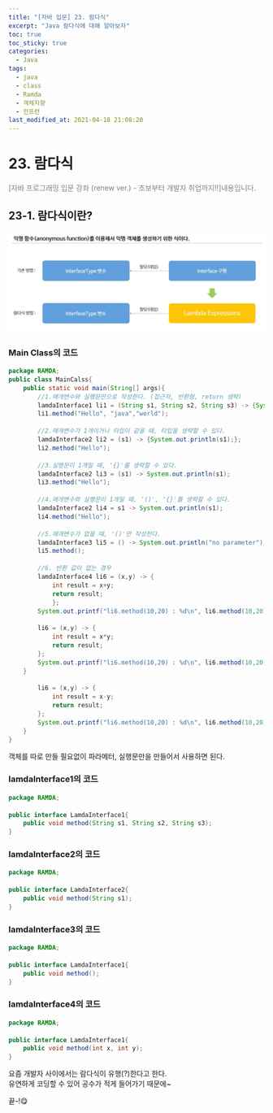 ```yaml
---
title: "[자바 입문] 23. 람다식"
excerpt: "Java 람다식에 대해 알아보자"
toc: true
toc_sticky: true
categories:
  - Java
tags:
  - java
  - class
  - Ramda
  - 객체지향
  - 인프런
last_modified_at: 2021-04-18 21:08:20
---
```


# 23. 람다식
<span style="color:grey">[자바 프로그래밍 입문 강좌 (renew ver.) - 초보부터 개발자 취업까지!!]내용입니다.</span>

## 23-1. 람다식이란?
![이미지](/assets/images/Java_프로그래밍_입문/23강/ramda1.png)

  
### Main Class의 코드  
  
```java
package RAMDA;
public class MainCalss{
    public static void main(String[] args){
        //1.매개변수와 실행문만으로 작성한다. (접근자, 반환형, return 생략)  
        lamdaInterface1 li1 = (String s1, String s2, String s3) -> {System.out.println(s1+" "+s2+" "+s3);};
        li1.method("Hello", "java","world");

        //2.매개변수가 1개이거나 타입이 같을 때, 타입을 생략할 수 있다.  
        lamdaInterface2 li2 = (s1) -> {System.out.println(s1);};
        li2.method("Hello");

        //3.실행문이 1개일 때, '{}'를 생략할 수 있다.
        lamdaInterface2 li3 = (s1) -> System.out.println(s1);  
        li3.method("Hello");

        //4.매개변수와 실행문이 1개일 때, '()', '{}'를 생략할 수 있다.
        lamdaInterface2 li4 = s1 -> System.out.println(s1);
        li4.method("Hello");

        //5.매개변수가 없을 때, '()'만 작성한다.
        lamdaInterface3 li5 = () -> System.out.println("no parameter");
        li5.method();

        //6. 반환 값이 없는 경우
        lamdaInterface4 li6 = (x,y) -> { 
            int result = x+y;
            return result;
            };
        System.out.printf("li6.method(10,20) : %d\n", li6.method(10,20));
          
        li6 = (x,y) -> { 
            int result = x*y;
            return result;
        };
        System.out.printf("li6.method(10,20) : %d\n", li6.method(10,20));
    }
      
        li6 = (x,y) -> { 
            int result = x-y;
            return result;
        };
        System.out.printf("li6.method(10,20) : %d\n", li6.method(10,20));
    }
}
```  
  
객체를 따로 만들 필요없이 파라메터, 실행문만을 만들어서 사용하면 된다.  

### lamdaInterface1의 코드  
  
```java
package RAMDA;

public interface LamdaInterface1{
    public void method(String s1, String s2, String s3);
}
```
  
### lamdaInterface2의 코드  
  
```java
package RAMDA;

public interface LamdaInterface2{
    public void method(String s1);
}
```
  
### lamdaInterface3의 코드  
  
```java
package RAMDA;

public interface LamdaInterface1{
    public void method();
}
```
  
### lamdaInterface4의 코드  
  
```java
package RAMDA;

public interface LamdaInterface1{
    public void method(int x, int y);
}
```
  
요즘 개발자 사이에서는 람다식이 유행(?)한다고 한다.  
유연하게 코딩할 수 있어 공수가 적게 들어가기 때문에~  
  

끝-!😋